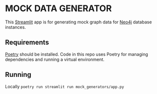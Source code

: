 # MOCK DATA GENERATOR
This [Streamlit](https://streamlit.io/) app is for generating mock graph data for [Neo4j](https://neo4j.com/) database instances.

## Requirements
[Poetry](https://python-poetry.org/) should be installed. Code in this repo uses Poetry for managing dependencies and running a virtual environment.

## Running
Locally
`poetry run streamlit run mock_generators/app.py`
